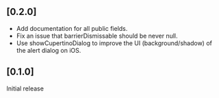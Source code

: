 ## [0.2.0]

- Add documentation for all public fields.
- Fix an issue that barrierDismissable should be never null.
- Use showCupertinoDialog to improve the UI (background/shadow) of the alert dialog on iOS.

## [0.1.0]

Initial release

